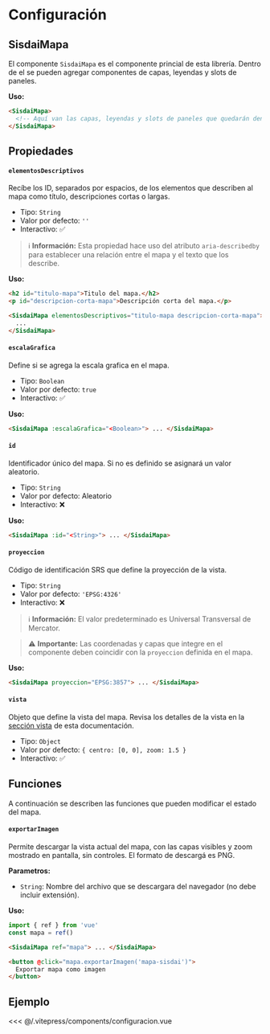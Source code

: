 <script setup>
import EjemploConfiguracion from "./../.vitepress/components/configuracion.vue";
</script>

# Configuración

## SisdaiMapa

El componente `SisdaiMapa` es el componente princial de esta librería. Dentro de el se pueden agregar componentes de capas, leyendas y slots de paneles.

**Uso:**

```html
<SisdaiMapa>
  <!-- Aquí van las capas, leyendas y slots de paneles que quedarán dentro del mapa -->
</SisdaiMapa>
```

## Propiedades

#### `elementosDescriptivos`

Recíbe los ID, separados por espacios, de los elementos que describen al mapa como título, descripciones cortas o largas.

- Tipo: `String`
- Valor por defecto: `''`
- Interactivo: ✅

> ℹ️ **Información:** Esta propiedad hace uso del atributo `aria-describedby` para establecer una relación entre el mapa y el texto que los describe.

**Uso:**

```html
<h2 id="titulo-mapa">Titulo del mapa.</h2>
<p id="descripcion-corta-mapa">Descripción corta del mapa.</p>

<SisdaiMapa elementosDescriptivos="titulo-mapa descripcion-corta-mapa">
  ...
</SisdaiMapa>
```

#### `escalaGrafica`

Define si se agrega la escala grafica en el mapa.

- Tipo: `Boolean`
- Valor por defecto: `true`
- Interactivo: ✅

**Uso:**

```html
<SisdaiMapa :escalaGrafica="<Boolean>"> ... </SisdaiMapa>
```

#### `id`

Identificador único del mapa. Si no es definido se asignará un valor aleatorio.

- Tipo: `String`
- Valor por defecto: Aleatorio
- Interactivo: ❌

**Uso:**

```html
<SisdaiMapa :id="<String>"> ... </SisdaiMapa>
```

#### `proyeccion`

Código de identificación SRS que define la proyección de la vista.

- Tipo: `String`
- Valor por defecto: `'EPSG:4326'`
- Interactivo: ❌

> ℹ️ **Información:** El valor predeterminado es Universal Transversal de Mercator.

> ⚠️ **Importante:** Las coordenadas y capas que integre en el componente deben coincidir con la `proyeccion` definida en el mapa.

**Uso:**

```html
<SisdaiMapa proyeccion="EPSG:3857"> ... </SisdaiMapa>
```

#### `vista`

Objeto que define la vista del mapa. Revisa los detalles de la vista en la [sección vista](/comienza/vista.html) de esta documentación.

- Tipo: `Object`
- Valor por defecto: `{ centro: [0, 0], zoom: 1.5 }`
- Interactivo: ✅

## Funciones ​

A continuación se describen las funciones que pueden modificar el estado del mapa.

#### `exportarImagen`

Permite descargar la vista actual del mapa, con las capas visibles y zoom mostrado en pantalla, sin controles. El formato de descargá es PNG.

**Parametros:**

- `String`: Nombre del archivo que se descargara del navegador (no debe incluir extensión).

**Uso:**

```js
import { ref } from 'vue'
const mapa = ref()
```

```html
<SisdaiMapa ref="mapa"> ... </SisdaiMapa>

<button @click="mapa.exportarImagen('mapa-sisdai')">
  Exportar mapa como imagen
</button>
```

## Ejemplo

<EjemploConfiguracion />

<<< @/.vitepress/components/configuracion.vue
